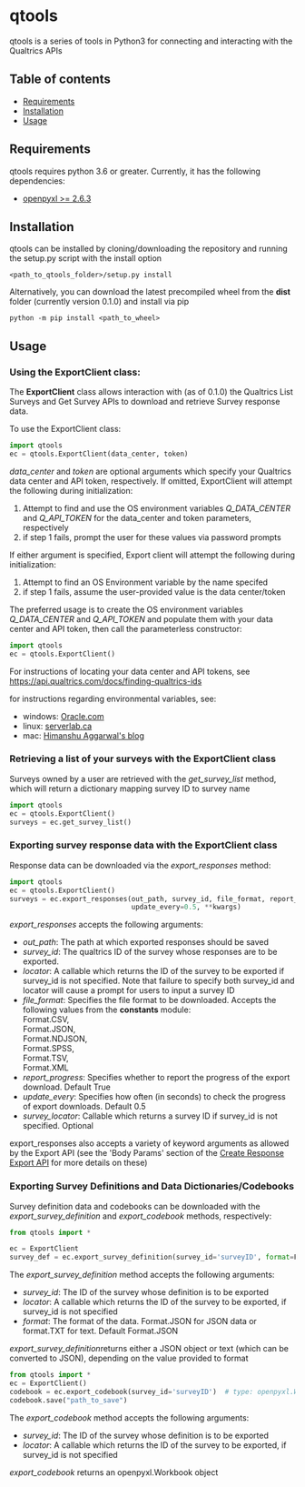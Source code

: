 <h1>qtools</h1>

<p>qtools is a series of tools in Python3 for connecting and interacting with the Qualtrics APIs</p>

<h2>Table of contents</h2>
<ul>
    <li><a href="#requirements">Requirements</a></li>
    <li><a href="#installation">Installation</a></li>
    <li><a href="#usage">Usage</a></li>
</ul>

<a id="requirements"><h2>Requirements</h2></a>
<p>qtools requires python 3.6 or greater. Currently, it has the following dependencies:</p>
<ul>
<li><a href="https://openpyxl.readthedocs.io/en/stable/">openpyxl >= 2.6.3</a></li>
</ul>


<a id="installation"><h2>Installation</h2></a>
<p>qtools can be installed by cloning/downloading the repository and running the setup.py script with the install option</p>
<code>&lt;path_to_qtools_folder&gt;/setup.py install</code>

<p>Alternatively, you can download the latest precompiled wheel from the <b>dist</b> folder (currently version 0.1.0) and install via pip</p>
<code>python -m pip install &lt;path_to_wheel&gt;</code>

<a id="usage"><h2>Usage</h2></a>
<h3>Using the ExportClient class:</h3>
<p>The <b>ExportClient</b> class allows interaction with (as of 0.1.0) the Qualtrics List Surveys and Get Survey APIs 
to download and retrieve Survey response data. </p>
<p>To use the ExportClient class:</p>

```python
import qtools
ec = qtools.ExportClient(data_center, token)
```
<p><i>data_center</i> and <i>token</i> are optional arguments which specify your Qualtrics data center and API token, respectively.
If omitted, ExportClient will attempt the following during initialization:</p>
<ol>
    <li>Attempt to find and use the OS environment variables <i>Q_DATA_CENTER</i> and <i>Q_API_TOKEN</i> 
    for the data_center and token parameters, respectively</li>
    <li>if step 1 fails, prompt the user for these values via password prompts</li>
</ol>

<p>If either argument is specified, Export client will attempt the following during initialization:</p>
<ol>
    <li>Attempt to find an OS Environment variable by the name specifed</li>
    <li>if step 1 fails, assume the user-provided value is the data center/token</li>
</ol>
<p>The preferred usage is to create the OS environment variables <i>Q_DATA_CENTER</i> and
<i>Q_API_TOKEN</i> and populate them with your data center and API token, 
then call the parameterless constructor:</p>

```python
import qtools
ec = qtools.ExportClient()
```

<p>For instructions of locating your data center and API tokens, see <a href="https://api.qualtrics.com/docs/finding-qualtrics-ids">https://api.qualtrics.com/docs/finding-qualtrics-ids</a></p>
<p>for instructions regarding environmental variables, see:</p>
<ul>
    <li>windows: <a href="https://docs.oracle.com/en/database/oracle/r-enterprise/1.5.1/oread/creating-and-modifying-environment-variables-on-windows.html">Oracle.com</a></li>
    <li>linux: <a href="https://www.serverlab.ca/tutorials/linux/administration-linux/how-to-set-environment-variables-in-linux/">serverlab.ca</a></li>
    <li>mac: <a href="https://medium.com/@himanshuagarwal1395/setting-up-environment-variables-in-macos-sierra-f5978369b255">Himanshu Aggarwal's blog</a></li>
</ul>


<h3>Retrieving a list of your surveys with the ExportClient class</h3>
<p>Surveys owned by a user are retrieved with the <i>get_survey_list</i> method, 
which will return a dictionary mapping survey ID to survey name</p>

```python
import qtools
ec = qtools.ExportClient()
surveys = ec.get_survey_list()
```

<h3>Exporting survey response data with the ExportClient class</h3>
<p>Response data can be downloaded via the <i>export_responses</i> method:</p>

```python
import qtools
ec = qtools.ExportClient()
surveys = ec.export_responses(out_path, survey_id, file_format, report_progress=True,
                              update_every=0.5, **kwargs)
```

<p><i>export_responses</i> accepts the following arguments:</p>
<ul>
    <li><i>out_path</i>: The path at which exported responses should be saved</li>
    <li><i>survey_id</i>: The qualtrics ID of the survey whose responses are to be exported.</li>
    <li><i>locator</i>: A callable which returns the ID of the survey to be exported if survey_id is not specified.
    Note that failure to specify both survey_id and locator will cause a prompt for users to input a survey ID</li>
    <li><i>file_format</i>: Specifies the file format to be downloaded. Accepts the following values from the <b>constants</b> module:<br>
    Format.CSV,<br>
    Format.JSON,<br>
    Format.NDJSON,<br>
    Format.SPSS,<br>
    Format.TSV,<br>
    Format.XML<br></li>
    <li><i>report_progress</i>: Specifies whether to report the progress of the export download. Default True</li>
    <li><i>update_every</i>: Specifies how often (in seconds) to check the progress of export downloads. Default 0.5</li>
    <li><i>survey_locator</i>: Callable which returns a survey ID if survey_id is not specified. Optional</li>
</ul>

<p>export_responses also accepts a variety of keyword arguments as allowed by the Export API 
(see  the 'Body Params' section of the 
<a href="https://api.qualtrics.com/reference#create-response-export-new">Create Response Export API</a> 
for more details on these)</p>

<h3>Exporting Survey Definitions and Data Dictionaries/Codebooks</h3>
<p>Survey definition data and codebooks can be downloaded with the  <i>export_survey_definition</i> and <i>export_codebook</i> methods, respectively:</p>

```python
from qtools import *

ec = ExportClient
survey_def = ec.export_survey_definition(survey_id='surveyID', format=Format.JSON)
```

<p>The <i>export_survey_definition</i> method accepts the following arguments:</p>
<ul>
    <li><i>survey_id</i>: The ID of the survey whose definition is to be exported</li>
    <li><i>locator</i>: A callable which returns the ID of the survey to be exported, if survey_id is not specified</li>
    <li><i>format</i>: The format of the data. Format.JSON for JSON data or format.TXT for text. Default Format.JSON</li>
</ul>
<p><i>export_survey_definition</i>returns either a JSON object or text (which can be converted to JSON), depending on the value provided to format</p>

```python
from qtools import *
ec = ExportClient()
codebook = ec.export_codebook(survey_id='surveyID')  # type: openpyxl.Workbook
codebook.save("path_to_save")
```

<p>The <i>export_codebook</i> method accepts the following arguments:</p>
<ul>
    <li><i>survey_id</i>: The ID of the survey whose definition is to be exported</li>
    <li><i>locator</i>: A callable which returns the ID of the survey to be exported, if survey_id is not specified</li>
</ul>
<p><i>export_codebook</i> returns an openpyxl.Workbook object</p>